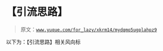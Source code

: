 # 【引流思路】

> 原文：[`www.yuque.com/for_lazy/xkrm14/mydqmo5ugplahpz9`](https://www.yuque.com/for_lazy/xkrm14/mydqmo5ugplahpz9)

以下为：【引流思路】相关风向标 

